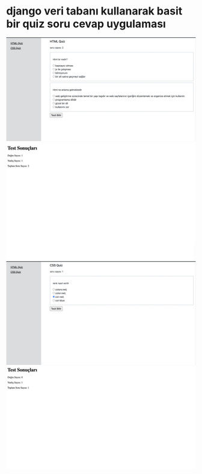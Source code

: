 # django veri tabanı kullanarak basit bir quiz soru cevap uygulaması 
![verilerin tamamı veri tabanından gelmektedir](quiz-html.png)
![verilerin tamamı veri tabanından gelmektedir](quiz_html.png)
![verilerin tamamı veri tabanından gelmektedir](quiz-css.png)
![verilerin tamamı veri tabanından gelmektedir](quiz_css.png)
